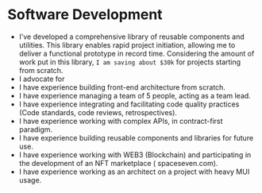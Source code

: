 # Software Development

- I've developed a comprehensive library of reusable components and utilities. This library enables rapid project initiation, allowing me to deliver a functional prototype in record time. Considering the amount of work put in this library, `I am saving about $30k` for projects starting from scratch.
- I advocate for 
- I have experience building front-end architecture from scratch.
- I have experience managing a team of 5 people, acting as a team lead.
- I have experience integrating and facilitating code quality practices (Code standards, code reviews, retrospectives).
- I have experience working with complex APIs, in contract-first paradigm.
- I have experience building reusable components and libraries for future use.
- I have experience working with WEB3 (Blockchain) and participating in the development of an NFT marketplace (
  spaceseven.com).
- I have experience working as an architect on a project with heavy MUI usage.
